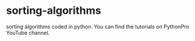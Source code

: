 # sorting-algorithms
sorting algorithms coded in python. You can find the tutorials on PythonPro YouTube channel.
